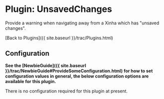 # Plugin: UnsavedChanges 

Provide a warning when navigating away from a Xinha which has "unsaved changes".

[Back to Plugins]({{ site.baseurl }}/trac/Plugins.html)

## Configuration

**See the [NewbieGuide]({{ site.baseurl }}/trac/NewbieGuide#ProvideSomeConfiguration.html) for how to set configuration values in general, the below configuration options are available for this plugin.**

There is no configuration required for this plugin at present.

